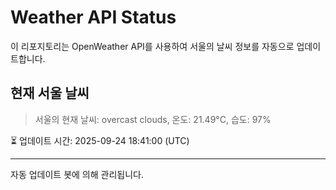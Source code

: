
# Weather API Status

이 리포지토리는 OpenWeather API를 사용하여 서울의 날씨 정보를 자동으로 업데이트합니다.

## 현재 서울 날씨
> 서울의 현재 날씨: overcast clouds, 온도: 21.49°C, 습도: 97%

⏳ 업데이트 시간: 2025-09-24 18:41:00 (UTC)

---
자동 업데이트 봇에 의해 관리됩니다.
